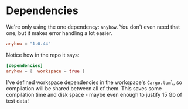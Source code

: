 # Dependencies

We're only using the one dependency: `anyhow`. You don't even need that one, but it makes error handling a lot easier.

```toml
anyhow = "1.0.44"
```

Notice how in the repo it says:

```toml
[dependencies]
anyhow = {  workspace = true }
```

I've defined workspace dependencies in the workspace's `Cargo.toml`, so compilation will be shared between
all of them. This saves some compilation time and disk space - maybe even enough to justify 15 Gb of
test data!